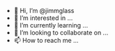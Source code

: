 - 👋 Hi, I’m @jimmglass
- 👀 I’m interested in ...
- 🌱 I’m currently learning ...
- 💞️ I’m looking to collaborate on ...
- 📫 How to reach me ...

<!---
jimmglass/jimmglass is a ✨ special ✨ repository because its `README.md` (this file) appears on your GitHub profile.
You can click the Preview link to take a look at your changes.
--->
